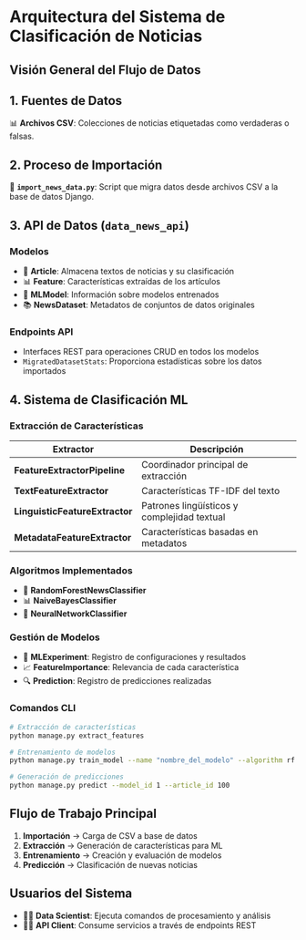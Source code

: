 # Arquitectura del Sistema de Clasificación de Noticias

## Visión General del Flujo de Datos


## 1. Fuentes de Datos
📊 **Archivos CSV**: Colecciones de noticias etiquetadas como verdaderas o falsas.

## 2. Proceso de Importación
🔄 **`import_news_data.py`**: Script que migra datos desde archivos CSV a la base de datos Django.

## 3. API de Datos (`data_news_api`)

### Modelos
- 📰 **Article**: Almacena textos de noticias y su clasificación
- 📊 **Feature**: Características extraídas de los artículos
- 🤖 **MLModel**: Información sobre modelos entrenados
- 📚 **NewsDataset**: Metadatos de conjuntos de datos originales

### Endpoints API
- Interfaces REST para operaciones CRUD en todos los modelos
- `MigratedDatasetStats`: Proporciona estadísticas sobre los datos importados

## 4. Sistema de Clasificación ML

### Extracción de Características
| Extractor | Descripción |
|-----------|-------------|
| **FeatureExtractorPipeline** | Coordinador principal de extracción |
| **TextFeatureExtractor** | Características TF-IDF del texto |
| **LinguisticFeatureExtractor** | Patrones lingüísticos y complejidad textual |
| **MetadataFeatureExtractor** | Características basadas en metadatos |

### Algoritmos Implementados
- 🌲 **RandomForestNewsClassifier**
- 📊 **NaiveBayesClassifier**
- 🧠 **NeuralNetworkClassifier**

### Gestión de Modelos
- 🧪 **MLExperiment**: Registro de configuraciones y resultados
- 📈 **FeatureImportance**: Relevancia de cada característica
- 🔍 **Prediction**: Registro de predicciones realizadas

### Comandos CLI
```bash
# Extracción de características
python manage.py extract_features

# Entrenamiento de modelos
python manage.py train_model --name "nombre_del_modelo" --algorithm rf --features all

# Generación de predicciones
python manage.py predict --model_id 1 --article_id 100
```

## Flujo de Trabajo Principal

1. **Importación** → Carga de CSV a base de datos
2. **Extracción** → Generación de características para ML
3. **Entrenamiento** → Creación y evaluación de modelos
4. **Predicción** → Clasificación de nuevas noticias

## Usuarios del Sistema
- 👩‍🔬 **Data Scientist**: Ejecuta comandos de procesamiento y análisis
- 🧑‍💻 **API Client**: Consume servicios a través de endpoints REST
